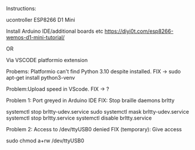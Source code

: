Instructions:

ucontroller ESP8266 D1 Mini

Install Arduino IDE/additional boards etc
https://diyi0t.com/esp8266-wemos-d1-mini-tutorial/

OR

Via VSCODE platformio extension


Probems: Platformio can't find Python 3.10 despite installed. FIX -> sudo apt-get install python3-venv

Problem:Upload speed in VScode. FIX -> ?



Problem 1: Port greyed in Arduino IDE
FIX: Stop braille daemons brltty

systemctl stop brltty-udev.service
sudo systemctl mask brltty-udev.service
systemctl stop brltty.service
systemctl disable brltty.service



Problem 2: Access to /dev/ttyUSB0 denied
FIX (temporary): Give access 

sudo chmod a+rw /dev/ttyUSB0

